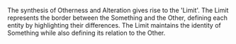 The synthesis of Otherness and Alteration gives rise to the 'Limit'. The Limit represents the border between the Something and the Other, defining each entity by highlighting their differences. The Limit maintains the identity of Something while also defining its relation to the Other.